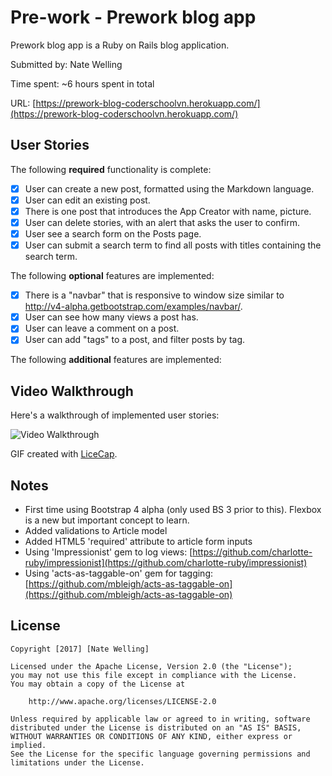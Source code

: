 # Pre-work - Prework blog app

Prework blog app is a Ruby on Rails blog application.

Submitted by: Nate Welling

Time spent: ~6 hours spent in total

URL: [https://prework-blog-coderschoolvn.herokuapp.com/](https://prework-blog-coderschoolvn.herokuapp.com/)

## User Stories

The following **required** functionality is complete:

* [x] User can create a new post, formatted using the Markdown language.
* [x] User can edit an existing post.
* [x] There is one post that introduces the App Creator with name, picture.
* [x] User can delete stories, with an alert that asks the user to confirm.
* [x] User see a search form on the Posts page.
* [x] User can submit a search term to find all posts with titles containing the search term.

The following **optional** features are implemented:
* [x] There is a "navbar" that is responsive to window size similar to http://v4-alpha.getbootstrap.com/examples/navbar/.
* [x] User can see how many views a post has.
* [x] User can leave a comment on a post.
* [x] User can add "tags" to a post, and filter posts by tag.

The following **additional** features are implemented:

## Video Walkthrough

Here's a walkthrough of implemented user stories:

![Video Walkthrough](/path/to/your/gif/file)

GIF created with [LiceCap](http://www.cockos.com/licecap/).

## Notes

* First time using Bootstrap 4 alpha (only used BS 3 prior to this).  Flexbox is a new but important concept to learn.
* Added validations to Article model
* Added HTML5 'required' attribute to article form inputs
* Using 'Impressionist' gem to log views: [https://github.com/charlotte-ruby/impressionist](https://github.com/charlotte-ruby/impressionist)
* Using 'acts-as-taggable-on' gem for tagging: [https://github.com/mbleigh/acts-as-taggable-on](https://github.com/mbleigh/acts-as-taggable-on)


## License

    Copyright [2017] [Nate Welling]

    Licensed under the Apache License, Version 2.0 (the "License");
    you may not use this file except in compliance with the License.
    You may obtain a copy of the License at

        http://www.apache.org/licenses/LICENSE-2.0

    Unless required by applicable law or agreed to in writing, software
    distributed under the License is distributed on an "AS IS" BASIS,
    WITHOUT WARRANTIES OR CONDITIONS OF ANY KIND, either express or implied.
    See the License for the specific language governing permissions and
    limitations under the License.
